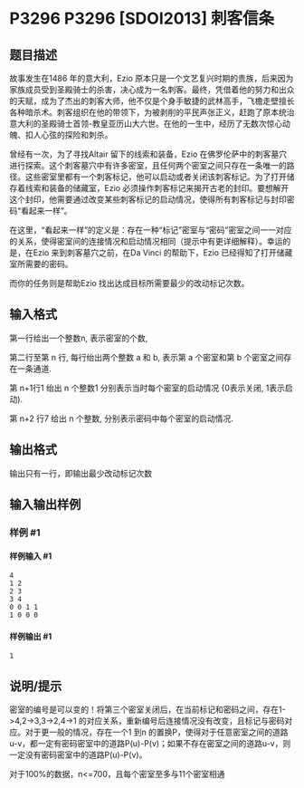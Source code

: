# P3296 P3296 [SDOI2013] 刺客信条

## 题目描述

故事发生在1486 年的意大利，Ezio 原本只是一个文艺复兴时期的贵族，后来因为家族成员受到圣殿骑士的杀害，决心成为一名刺客。最终，凭借着他的努力和出众的天赋，成为了杰出的刺客大师，他不仅是个身手敏捷的武林高手，飞檐走壁擅长各种暗杀术。刺客组织在他的带领下，为被剥削的平民声张正义，赶跑了原本统治意大利的圣殿骑士首领-教皇亚历山大六世。在他的一生中，经历了无数次惊心动魄、扣人心弦的探险和刺杀。


曾经有一次，为了寻找Altair 留下的线索和装备，Ezio 在佛罗伦萨中的刺客墓穴进行探索。这个刺客墓穴中有许多密室，且任何两个密室之间只存在一条唯一的路径。这些密室里都有一个刺客标记，他可以启动或者关闭该刺客标记。为了打开储存着线索和装备的储藏室，Ezio 必须操作刺客标记来揭开古老的封印。要想解开这个封印，他需要通过改变某些刺客标记的启动情况，使得所有刺客标记与封印密码“看起来一样”。


在这里，“看起来一样”的定义是：存在一种“标记”密室与“密码”密室之间一一对应的关系，使得密室间的连接情况和启动情况相同（提示中有更详细解释）。幸运的是，在Ezio 来到刺客墓穴之前，在Da Vinci 的帮助下，Ezio 已经得知了打开储藏室所需要的密码。


而你的任务则是帮助Ezio 找出达成目标所需要最少的改动标记次数。


## 输入格式

第一行给出一个整数n, 表示密室的个数,


第二行至第 n 行, 每行绐出两个整数 a 和 b, 表示第 a 个密室和第 b 个密室之间存在一条通道.


第 n+1行1 绐出 n 个整数1 分别表示当时每个密室的启动情况 {0表示关闭, 1表示启动).


第 n+2 行7 给出 n 个整数, 分别表示密码中每个密室的启动情况.


## 输出格式

输出只有一行，即输出最少改动标记次数


## 输入输出样例

### 样例 #1

#### 样例输入 #1

```
4
1 2
2 3
3 4
0 0 1 1
1 0 0 0
```

#### 样例输出 #1

```
1
```

## 说明/提示

密室的编号是可以变的！将第三个密室关闭后，在当前标记和密码之间，存在1->4,2->3,3->2,4->1 的对应关系，重新编号后连接情况没有改变，且标记与密码对应。对于更一般的情况，存在一个1 到n 的置换P，使得对于任意密室之间的道路u-v，都一定有密码密室中的道路P(u)-P(v)；如果不存在密室之间的道路u-v，则一定没有密码密室中的道路P(u)-P(v)。


对于100%的数据，n<=700，且每个密室至多与11个密室相通


